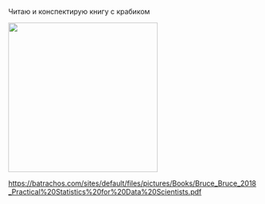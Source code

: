 Читаю и конспектирую книгу с крабиком

<img src='./OReilly-russian.jpg' width=300>

https://batrachos.com/sites/default/files/pictures/Books/Bruce_Bruce_2018_Practical%20Statistics%20for%20Data%20Scientists.pdf

